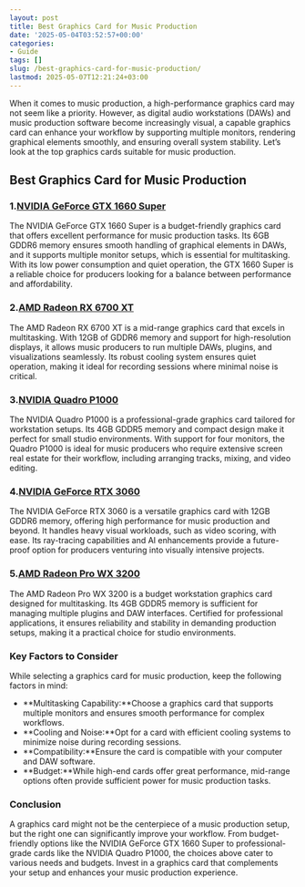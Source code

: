 ```yaml
---
layout: post
title: Best Graphics Card for Music Production
date: '2025-05-04T03:52:57+00:00'
categories:
- Guide
tags: []
slug: /best-graphics-card-for-music-production/
lastmod: 2025-05-07T12:21:24+03:00
---
```


When it comes to music production, a high-performance graphics card may not seem like a priority. However, as digital audio workstations (DAWs) and music production software become increasingly visual, a capable graphics card can enhance your workflow by supporting multiple monitors, rendering graphical elements smoothly, and ensuring overall system stability. Let’s look at the top graphics cards suitable for music production.
## Best Graphics Card for Music Production
### 1.[NVIDIA GeForce GTX 1660 Super](https://www.amazon.com/dp/B0971MKV29?tag=p-policy-20)
The NVIDIA GeForce GTX 1660 Super is a budget-friendly graphics card that offers excellent performance for music production tasks. Its 6GB GDDR6 memory ensures smooth handling of graphical elements in DAWs, and it supports multiple monitor setups, which is essential for multitasking.
With its low power consumption and quiet operation, the GTX 1660 Super is a reliable choice for producers looking for a balance between performance and affordability.
### 2.[AMD Radeon RX 6700 XT](https://www.amazon.com/dp/B08J6F174Z?tag=p-policy-20)
The AMD Radeon RX 6700 XT is a mid-range graphics card that excels in multitasking. With 12GB of GDDR6 memory and support for high-resolution displays, it allows music producers to run multiple DAWs, plugins, and visualizations seamlessly.
Its robust cooling system ensures quiet operation, making it ideal for recording sessions where minimal noise is critical.
### 3.[NVIDIA Quadro P1000](https://www.amazon.com/dp/B097CX86QG?tag=p-policy-20)
The NVIDIA Quadro P1000 is a professional-grade graphics card tailored for workstation setups. Its 4GB GDDR5 memory and compact design make it perfect for small studio environments.
With support for four monitors, the Quadro P1000 is ideal for music producers who require extensive screen real estate for their workflow, including arranging tracks, mixing, and video editing.
### 4.[NVIDIA GeForce RTX 3060](https://www.amazon.com/dp/B07Z3H4X3P?tag=p-policy-20)
The NVIDIA GeForce RTX 3060 is a versatile graphics card with 12GB GDDR6 memory, offering high performance for music production and beyond. It handles heavy visual workloads, such as video scoring, with ease.
Its ray-tracing capabilities and AI enhancements provide a future-proof option for producers venturing into visually intensive projects.
### 5.[AMD Radeon Pro WX 3200](https://www.amazon.com/dp/B08YKXH6P9?tag=p-policy-20)
The AMD Radeon Pro WX 3200 is a budget workstation graphics card designed for multitasking. Its 4GB GDDR5 memory is sufficient for managing multiple plugins and DAW interfaces.
Certified for professional applications, it ensures reliability and stability in demanding production setups, making it a practical choice for studio environments.
### Key Factors to Consider
While selecting a graphics card for music production, keep the following factors in mind:
- **Multitasking Capability:**Choose a graphics card that supports multiple monitors and ensures smooth performance for complex workflows.
- **Cooling and Noise:**Opt for a card with efficient cooling systems to minimize noise during recording sessions.
- **Compatibility:**Ensure the card is compatible with your computer and DAW software.
- **Budget:**While high-end cards offer great performance, mid-range options often provide sufficient power for music production tasks.
### Conclusion
A graphics card might not be the centerpiece of a music production setup, but the right one can significantly improve your workflow. From budget-friendly options like the NVIDIA GeForce GTX 1660 Super to professional-grade cards like the NVIDIA Quadro P1000, the choices above cater to various needs and budgets. Invest in a graphics card that complements your setup and enhances your music production experience.
